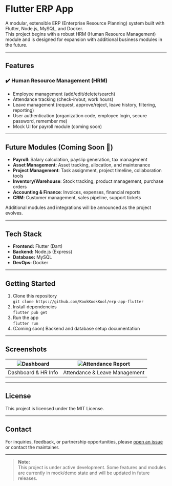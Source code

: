# Flutter ERP App

A modular, extensible ERP (Enterprise Resource Planning) system built with Flutter, Node.js, MySQL, and Docker.  
This project begins with a robust HRM (Human Resource Management) module and is designed for expansion with additional business modules in the future.

---

## Features

### ✔️ Human Resource Management (HRM)
- Employee management (add/edit/delete/search)
- Attendance tracking (check-in/out, work hours)
- Leave management (request, approve/reject, leave history, filtering, reporting)
- User authentication (organization code, employee login, secure password, remember me)
- Mock UI for payroll module (coming soon)

---

## Future Modules (Coming Soon 🚧)

- **Payroll**: Salary calculation, payslip generation, tax management
- **Asset Management**: Asset tracking, allocation, and maintenance
- **Project Management**: Task assignment, project timeline, collaboration tools
- **Inventory/Warehouse**: Stock tracking, product management, purchase orders
- **Accounting & Finance**: Invoices, expenses, financial reports
- **CRM**: Customer management, sales pipeline, support tickets

Additional modules and integrations will be announced as the project evolves.

---

## Tech Stack

- **Frontend:** Flutter (Dart)
- **Backend:** Node.js (Express)
- **Database:** MySQL
- **DevOps:** Docker

---

## Getting Started

1. Clone this repository  
   `git clone https://github.com/KookKookKool/erp-app-flutter`
2. Install dependencies  
   `flutter pub get`
3. Run the app  
   `flutter run`
4. (Coming soon) Backend and database setup documentation

---

## Screenshots

| ![Dashboard](assets/screenshots/dashboard.png) | ![Attendance Report](assets/screenshots/attendance_report.png) |
| :---: | :---: |
| Dashboard & HR Info | Attendance & Leave Management |

---

## License

This project is licensed under the MIT License.

---

## Contact

For inquiries, feedback, or partnership opportunities, please [open an issue](https://github.com/yourusername/your-repo-name/issues) or contact the maintainer.

---

> **Note:**  
> This project is under active development. Some features and modules are currently in mock/demo state and will be updated in future releases.

